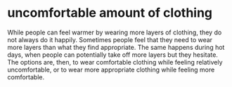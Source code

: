 # uncomfortable amount of clothing

While people can feel warmer by wearing more layers of clothing, 
they do not always do it happily. Sometimes people feel that they
need to wear more layers than what they find appropriate. The same happens 
during hot days, when people can potentially take off more layers but they 
hesitate. The options are, then, to wear comfortable clothing while feeling relatively uncomfortable, or to wear more appropriate clothing while feeling more comfortable.